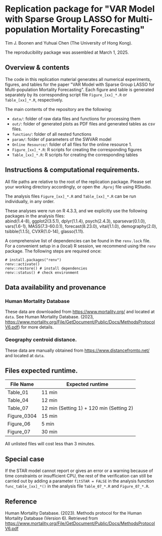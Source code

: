 # Replication package for "VAR Model with Sparse Group LASSO for Multi-population Mortality Forecasting"

Tim J. Boonen and Yuhuai Chen (The University of Hong Kong).

The reproducibility package was assembled at March 1, 2025.

## Overview & contents

The code in this replication material generates all numerical experiments, figures, and tables for the paper "VAR Model with Sparse Group LASSO for Multi-population Mortality Forecasting".
Each figure and table is generated separately by its corresponding script file `Figure_[xx]_*.R` or `Table_[xx]_*.R`, respectively.

The main contents of the repository are the following:

- `data/`: folder of raw data files and functions for processing them
- `out/`: folder of generated plots as PDF files and generated tables as csv files.
- `function/`: folder of all nested functions
- `param/`: folder of parameters of the SWVAR model
- `Online Resource/`: folder of all files for the online resource 1.
- `Figure_[xx]_*.R`: R scripts for creating the corresponding figures
- `Table_[xx]_*.R`: R scripts for creating the corresponding tables


## Instructions & computational requirements.

All file paths are relative to the root of the replication package. Please set your working directory accordingly, or open the `.Rproj` file using RStudio.

The analysis files `Figure_[xx]_*.R` and `Table_[xx]_*.R` can be run individually, in any order.

These analyses were run on R 4.3.3, and we explicitly use the following packages in the analysis files:  
abind(1.4-8), ggplot2(3.5.1), dplyr(1.1.4), psych(2.4.3), sparsevar(0.1.0), vars(1.6-1), MASS(7.3-60.0.1), forecast(8.23.0), vital(1.1.0), demography(2.0), tsibble(1.1.5), CVXR(1.0-14), glasso(1.11).

A comprehensive list of dependencies can be found in the `renv.lock` file. For a convenient setup in a (local) R session, we recommend using the `renv` package. The following steps are required once:
```
# install.packages("renv")
renv::activate()
renv::restore() # install dependencies
renv::status() # check environment
```

## Data availability and provenance
### Human Mortality Database
These data are downloaded from https://www.mortality.org/ and located at `data`. See Human Mortality Database. (2023, https://www.mortality.org/File/GetDocument/Public/Docs/MethodsProtocolV6.pdf) for more details.

### Geography centroid distance.
These data are manually obtained from https://www.distancefromto.net/ and located at `data`. 

## Files expected runtime.
| File Name  | Expected runtime |
| ------------- | ------------- |
| Table_01  | 11 min  |
| Table_04  | 12 min  |
| Table_07  | 12 min (Setting 1) + 120 min (Setting 2) |
| Figure_0304  | 15 min  |
| Figure_06  | 5 min  |
| Figure_07  | 30 min  |
All unlisted files will cost less than 3 minutes.

## Special case
If the STAR model cannot report or gives an error or a warning because of time constraints or insufficient CPU, the rest of the verification can still be carried out by adding a parameter `fitSTAR = FALSE` in the analysis function `func_table_[xx]_*()` in the analysis file `Table_07_*.R` and `Figure_07_*.R`.

## Reference
Human Mortality Database. (2023). Methods protocol for the Human Mortality Database (Version 6). Retrieved from https://www.mortality.org/File/GetDocument/Public/Docs/MethodsProtocolV6.pdf

 
